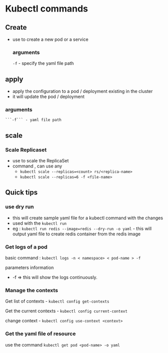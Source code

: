 # Kubectl commands 

## Create 

 - use to create a new pod or a service 

    ### arguments 

    ```-f``` - specify the yaml file path

## apply 

- apply the configuration to a pod / deployment existing in the cluster 
- it will update the pod / deployment 

### arguments 
    ```-f``` - yaml file path 

## scale 

### Scale Replicaset 
- use to scale the ReplicaSet  
- command , can use any 
  -  ```kubectl scale --replicas=<count> rs/<replica-name>```
  -  ```kubectl scale --replicas=6 -f <file-name> ```

## Quick tips 

### use dry run 

 - this will create sample yaml file for a kubectl command with the changes 
 - used with the ```kubectl run``` 
  - eg : ```kubectl run redis --image=redis --dry-run -o yaml```  - this will output yaml file to create redis container from the redis image 

### Get logs of a pod

basic command : ``` kubectl logs -n < namespace> < pod-name > -f ```

parameters information 

- -f => this will show the logs continuously. 

### Manage the contexts 

Get list of contexts - ```kubectl config get-contexts```

Get the current contexts - ```kubectl config current-context```

change context - ```kubectl config use-context <context>```

### Get the yaml file of resource

use the command ```kubectl get pod <pod-name> -o yaml```